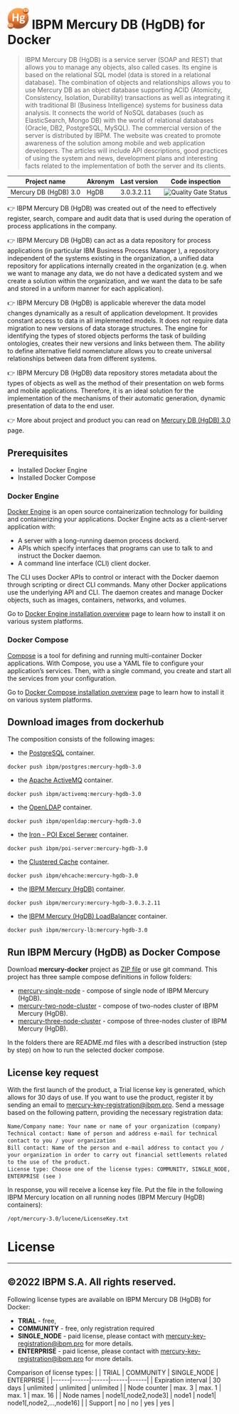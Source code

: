 # ![](01_docs/logo_48x48.png) IBPM Mercury DB (HgDB) for Docker

> IBPM Mercury DB (HgDB) is a service server (SOAP and REST) that allows you to manage any objects, also called cases. Its engine is based on the relational SQL model (data is stored in a relational database). The combination of objects and relationships allows you to use Mercury DB as an object database supporting ACID (Atomicity, Consistency, Isolation, Durability) transactions as well as integrating it with traditional BI (Business Intelligence) systems for business data analysis. It connects the world of NoSQL databases (such as ElasticSearch, Mongo DB) with the world of relational databases (Oracle, DB2, PostgreSQL, MySQL). The commercial version of the server is distributed by  IBPM. The website was created to promote awareness of the solution among mobile and web application developers. The articles will include API descriptions, good practices of using the system and news, development plans and interesting facts related to the implementation of both the server and its clients.

| Project name | Akronym | Last version | Code inspection | 
|--------------|--------------|--------------|--------------|
| Mercury DB (HgDB) 3.0 | HgDB | 3.0.3.2.11 | ![Quality Gate Status](https://sonarcloud.io/api/project_badges/measure?project=io.hgdb%3Amercury&metric=alert_status) | 

:point_right: IBPM Mercury DB (HgDB) was created out of the need to effectively register, search, compare and audit data that is used during the operation of process applications in the company.

:point_right: IBPM Mercury DB (HgDB) can act as a data repository for process applications (in particular IBM Business Process Manager ), a repository independent of the systems existing in the organization, a unified data repository for applications internally created in the organization (e.g. when we want to manage any data, we do not have a dedicated system and we create a solution within the organization, and we want the data to be safe and stored in a uniform manner for each application). 

:point_right: IBPM Mercury DB (HgDB) is applicable wherever the data model changes dynamically as a result of application development. It provides constant access to data in all implemented models. It does not require data migration to new versions of data storage structures. The engine for identifying the types of stored objects performs the task of building ontologies, creates their new versions and links between them. The ability to define alternative field nomenclature allows you to create universal relationships between data from different systems.

:point_right: IBPM Mercury DB (HgDB) data repository stores metadata about the types of objects as well as the method of their presentation on  web forms and mobile applications. Therefore, it is an ideal solution for the implementation of the mechanisms of their automatic generation, dynamic presentation of data to the end user.

:point_right: More about project and product you can read on [Mercury DB (HgDB) 3.0](https://hgdb-org.translate.goog/?_x_tr_sl=pl&_x_tr_tl=en&_x_tr_hl=pl&_x_tr_pto=wapp) page.

## Prerequisites

- Installed Docker Engine
- Installed Docker Compose

### Docker Engine

[Docker Engine](https://docs.docker.com/engine/) is an open source containerization technology for building and containerizing your applications. Docker Engine acts as a client-server application with:

- A server with a long-running daemon process dockerd.
- APIs which specify interfaces that programs can use to talk to and instruct the Docker daemon.
- A command line interface (CLI) client docker.

The CLI uses Docker APIs to control or interact with the Docker daemon through scripting or direct CLI commands. Many other Docker applications use the underlying API and CLI. The daemon creates and manage Docker objects, such as images, containers, networks, and volumes.

Go to [Docker Engine installation overview](https://docs.docker.com/engine/install/) page to learn how to install it on various system platforms.

### Docker Compose

[Compose](https://docs.docker.com/compose/) is a tool for defining and running multi-container Docker applications. With Compose, you use a YAML file to configure your application’s services. Then, with a single command, you create and start all the services from your configuration.

Go to [Docker Compose installation overview](https://docs.docker.com/compose/install/) page to learn how to install it on various system platforms.


## Download images from dockerhub

The composition consists of the following images:
- the [PostgreSQL](https://hub.docker.com/repository/docker/ibpm/postgres) container.
```
docker push ibpm/postgres:mercury-hgdb-3.0
```
- the [Apache ActiveMQ](https://hub.docker.com/repository/docker/ibpm/activemq) container.
```
docker push ibpm/activemq:mercury-hgdb-3.0
```
- the [OpenLDAP](https://hub.docker.com/repository/docker/ibpm/openldap) container.
```
docker push ibpm/openldap:mercury-hgdb-3.0
```
- the [Iron - POI Excel Serwer](https://hub.docker.com/repository/docker/ibpm/poi-server) container.
```
docker push ibpm/poi-server:mercury-hgdb-3.0
```
- the [Clustered Cache](https://hub.docker.com/repository/docker/ibpm/ehcache) container.
```
docker push ibpm/ehcache:mercury-hgdb-3.0
```
- the [IBPM Mercury (HgDB)](https://hub.docker.com/repository/docker/ibpm/mercury) container.
```
docker push ibpm/mercury:mercury-hgdb-3.0.3.2.11
```
- the [IBPM Mercury (HgDB) LoadBalancer](https://hub.docker.com/repository/docker/ibpm/mercury-lb) container.
```
docker push ibpm/mercury-lb:mercury-hgdb-3.0
```

## Run IBPM Mercury (HgDB) as Docker Compose

Download **mercury-docker** project as [ZIP file](https://github.com/IBPM-S-A/mercury-docker/archive/refs/heads/main.zip) or use git command.
This project has three sample compose definitions in follow folders:
- [mercury-single-node](mercury-single-node) - compose of single node of IBPM Mercury (HgDB).
- [mercury-two-node-cluster](mercury-two-node-cluster) - compose of two-nodes cluster of IBPM Mercury (HgDB).
- [mercury-three-node-cluster](mercury-three-node-cluster) - compose of three-nodes cluster of IBPM Mercury (HgDB).

In the folders there are README.md files with a described instruction (step by step) on how to run the selected docker compose.

## License key request

With the first launch of the product, a Trial license key is generated, which allows for 30 days of use. If you want to use the product, register it by sending an email to mercury-key-registration@ibpm.pro. Send a message based on the following pattern, providing the necessary registration data:
```
Name/Company name: Your name or name of your organization (company)
Technical contact: Name of person and address e-mail for technical contact to you / your organization
Bill contact: Name of the person and e-mail address to contact you / your organization in order to carry out financial settlements related to the use of the product.
License type: Choose one of the license types: COMMUNITY, SINGLE_NODE, ENTERPRISE (see )

```
In response, you will receive a license key file. Put the file in the following IBPM Mercury location on all running nodes (IBPM Mercury (HgDB) containers):
```
/opt/mercury-3.0/lucene/LicenseKey.txt
```

# License

------
©2022 IBPM S.A. All rights reserved.
------

Following license types are available on IBPM Mercury DB (HgDB) for Docker:
- **TRIAL** - free, 
- **COMMUNITY** - free, only registration required
- **SINGLE_NODE** - paid license, please contact with mercury-key-registration@ibpm.pro for more details.
- **ENTERPRISE** - paid license, please contact with mercury-key-registration@ibpm.pro for more details.

Comparison of license types:
| | TRIAL | COMMUNITY | SINGLE_NODE | ENTERPRISE | 
|------|------|------|------|------|
| Expiration interval | 30 days | unlimited | unlimited | unlimited |
| Node counter | max. 3 |  max. 1 |  max. 1 | max. 16 | 
| Node names | node1[,node2,node3] | node1 |  node1| node1[,node2,...,node16] | 
| Support | no |  no |  yes | yes | 







